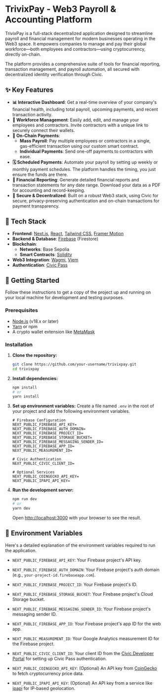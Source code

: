 # TrivixPay - Web3 Payroll & Accounting Platform

TrivixPay is a full-stack decentralized application designed to streamline payroll and financial management for modern businesses operating in the Web3 space. It empowers companies to manage and pay their global workforce—both employees and contractors—using cryptocurrency, directly on-chain.

The platform provides a comprehensive suite of tools for financial reporting, transaction management, and payroll automation, all secured with decentralized identity verification through Civic.

## ✨ Key Features

- **📊 Interactive Dashboard**: Get a real-time overview of your company's financial health, including total payroll, upcoming payments, and recent transaction activity.
- **👥 Workforce Management**: Easily add, edit, and manage your employees and contractors. Invite contractors with a unique link to securely connect their wallets.
- **💸 On-Chain Payments**:
  - **Mass Payroll**: Pay multiple employees or contractors in a single, gas-efficient transaction using our custom smart contract.
  - **Individual Payments**: Send one-off payments to contractors with ease.
- **🗓️ Scheduled Payments**: Automate your payroll by setting up weekly or monthly payment schedules. The platform handles the timing, you just ensure the funds are there.
- **📄 Financial Reporting**: Generate detailed financial reports and transaction statements for any date range. Download your data as a PDF for accounting and record-keeping.
- **🔐 Secure & Decentralized**: Built on a robust Web3 stack, using Civic for secure, privacy-preserving authentication and on-chain transactions for payment transparency.

## 🚀 Tech Stack

- **Frontend**: [Next.js](https://nextjs.org/), [React](https://reactjs.org/), [Tailwind CSS](https://tailwindcss.com/), [Framer Motion](https://www.framer.com/motion/)
- **Backend & Database**: [Firebase](https://firebase.google.com/) (Firestore)
- **Blockchain**:
  - **Networks**: Base Sepolia
  - **Smart Contracts**: [Solidity](https://soliditylang.org/)
- **Web3 Integration**: [Wagmi](https://wagmi.sh/), [Viem](https://viem.sh/)
- **Authentication**: [Civic Pass](https://www.civic.com/)

## 🏁 Getting Started

Follow these instructions to get a copy of the project up and running on your local machine for development and testing purposes.

### Prerequisites

- [Node.js](https://nodejs.org/) (v18.x or later)
- [Yarn](https://yarnpkg.com/) or npm
- A crypto wallet extension like [MetaMask](https://metamask.io/)

### Installation

1.  **Clone the repository:**

    ```bash
    git clone https://github.com/your-username/trivixpay.git
    cd trivixpay
    ```

2.  **Install dependencies:**

    ```bash
    npm install
    # or
    yarn install
    ```

3.  **Set up environment variables:**
    Create a file named `.env` in the root of your project and add the following environment variables.

    ```env
    # Firebase Configuration
    NEXT_PUBLIC_FIREBASE_API_KEY=
    NEXT_PUBLIC_FIREBASE_AUTH_DOMAIN=
    NEXT_PUBLIC_FIREBASE_PROJECT_ID=
    NEXT_PUBLIC_FIREBASE_STORAGE_BUCKET=
    NEXT_PUBLIC_FIREBASE_MESSAGING_SENDER_ID=
    NEXT_PUBLIC_FIREBASE_APP_ID=
    NEXT_PUBLIC_MEASUREMENT_ID=

    # Civic Authentication
    NEXT_PUBLIC_CIVIC_CLIENT_ID=

    # Optional Services
    NEXT_PUBLIC_COINGECKO_API_KEY=
    NEXT_PUBLIC_IPAPI_API_KEY=
    ```

4.  **Run the development server:**
    ```bash
    npm run dev
    # or
    yarn dev
    ```
    Open [http://localhost:3000](http://localhost:3000) with your browser to see the result.

## 🔑 Environment Variables

Here's a detailed explanation of the environment variables required to run the application.

- `NEXT_PUBLIC_FIREBASE_API_KEY`: Your Firebase project's API key.
- `NEXT_PUBLIC_FIREBASE_AUTH_DOMAIN`: Your Firebase project's auth domain (e.g., `your-project-id.firebaseapp.com`).
- `NEXT_PUBLIC_FIREBASE_PROJECT_ID`: Your Firebase project's ID.
- `NEXT_PUBLIC_FIREBASE_STORAGE_BUCKET`: Your Firebase project's Cloud Storage bucket.
- `NEXT_PUBLIC_FIREBASE_MESSAGING_SENDER_ID`: Your Firebase project's messaging sender ID.
- `NEXT_PUBLIC_FIREBASE_APP_ID`: Your Firebase project's app ID for the web app.
- `NEXT_PUBLIC_MEASUREMENT_ID`: Your Google Analytics measurement ID for the Firebase project.

- `NEXT_PUBLIC_CIVIC_CLIENT_ID`: Your client ID from the [Civic Developer Portal](https://developer.civic.com/) for setting up Civic Pass authentication.

- `NEXT_PUBLIC_COINGECKO_API_KEY`: (Optional) An API key from [CoinGecko](https://www.coingecko.com/en/api) to fetch cryptocurrency price data.
- `NEXT_PUBLIC_IPAPI_API_KEY`: (Optional) An API key from a service like [ipapi](https://ipapi.co/) for IP-based geolocation.
